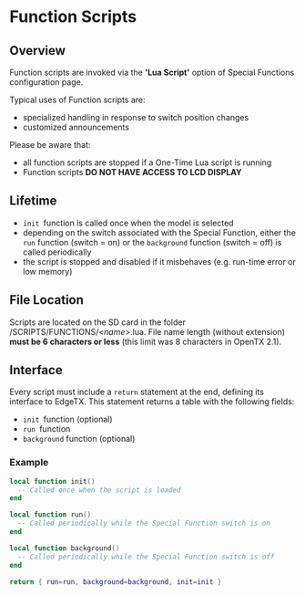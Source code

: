 # Function Scripts

## Overview

Function scripts are invoked via the **'Lua Script'** option of Special Functions configuration page.

Typical uses of Function scripts are:

* specialized handling in response to switch position changes
* customized announcements

Please be aware that:

* all function scripts are stopped if a One-Time Lua script is running
* Function scripts **DO NOT HAVE ACCESS TO LCD DISPLAY**

## Lifetime

* `init `function is called once when the model is selected
* depending on the switch associated with the Special Function, either the `run` function (switch = on) or the `background` function (switch = off) is called periodically
* the script is stopped and disabled if it misbehaves (e.g. run-time error or low memory)

## File Location

Scripts are located on the SD card in the folder /SCRIPTS/FUNCTIONS/<_name_>.lua. File name length (without extension) **must be 6 characters or less** (this limit was 8 characters in OpenTX 2.1).

## Interface

Every script must include a `return` statement at the end, defining its interface to EdgeTX. This statement returns a table with the following fields:

* `init `function (optional)
* `run `function
* `background` function (optional)

### Example

```lua
local function init()
  -- Called once when the script is loaded
end

local function run()
  -- Called periodically while the Special Function switch is on
end

local function background()
  -- Called periodically while the Special Function switch is off
end

return { run=run, background=background, init=init }
```

